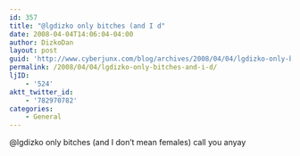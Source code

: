 ```yaml
---
id: 357
title: "@lgdizko only bitches (and I d"
date: 2008-04-04T14:06:04-04:00
author: DizkoDan
layout: post
guid: 'http://www.cyberjunx.com/blog/archives/2008/04/04/lgdizko-only-bitches-and-i-d/'
permalink: /2008/04/04/lgdizko-only-bitches-and-i-d/
ljID:
    - '524'
aktt_twitter_id:
    - '782970782'
categories:
    - General
---
```


@lgdizko only bitches (and I don’t mean females) call you anyay